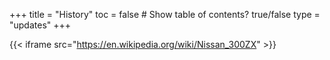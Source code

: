 +++
title = "History"
toc = false  # Show table of contents? true/false
type = "updates"
+++

{{< iframe src="https://en.wikipedia.org/wiki/Nissan_300ZX" >}}